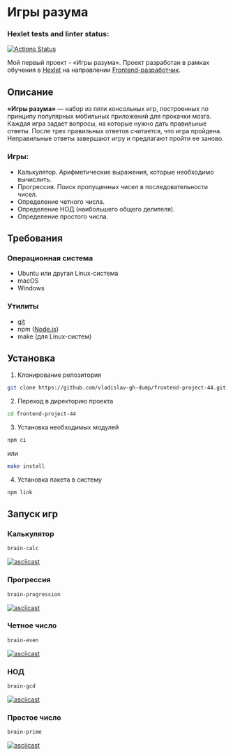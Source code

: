# Игры разума

### Hexlet tests and linter status:
[![Actions Status](https://github.com/vladislav-gh-dump/frontend-project-44/actions/workflows/hexlet-check.yml/badge.svg)](https://github.com/vladislav-gh-dump/frontend-project-44/actions)

Мой первый проект - «Игры разума». Проект разработан в рамках обучения в [Hexlet](https://ru.hexlet.io/) на направлении [Frontend-разработчик](https://ru.hexlet.io/programs/frontend/).

## Описание
**«Игры разума»** — набор из пяти консольных игр, построенных по принципу популярных мобильных приложений для прокачки мозга. Каждая игра задает вопросы, на которые нужно дать правильные ответы. После трех правильных ответов считается, что игра пройдена. Неправильные ответы завершают игру и предлагают пройти ее заново. 

### Игры:
 - Калькулятор. Арифметические выражения, которые необходимо вычислить.
 - Прогрессия. Поиск пропущенных чисел в последовательности чисел.
 - Определение четного числа.
 - Определение НОД (наибольшего общего делителя).
 - Определение простого числа.

## Требования
### Операционная система
 - Ubuntu или другая Linux-система
 - macOS
 - Windows
### Утилиты
 - [git](https://git.github.io/git-scm.com/downloads)
 - npm ([Node.js](https://nodejs.org/))
 - make (для Linux-систем)

## Установка
1. Клонирование репозитория
```bash
git clone https://github.com/vladislav-gh-dump/frontend-project-44.git
```

2. Переход в директорию проекта
```bash
cd frontend-project-44
```

3. Установка необходимых модулей
```bash
npm ci
```
или
```bash
make install
```

4. Установка пакета в систему
```bash
npm link
```

## Запуск игр
### Калькулятор
```bash
brain-calc
```
[![asciicast](https://asciinema.org/a/orq1RK9LJV4J58J0fo5HvmDHu.svg)](https://asciinema.org/a/orq1RK9LJV4J58J0fo5HvmDHu)

### Прогрессия
```bash
brain-progression
```
[![asciicast](https://asciinema.org/a/WJnGEo0AoFRMNLWNjKyfnwwIJ.svg)](https://asciinema.org/a/WJnGEo0AoFRMNLWNjKyfnwwIJ)

### Четное число
```bash
brain-even
```
[![asciicast](https://asciinema.org/a/nM7rU6LVqmKNKRUFw8BwBAMsn.svg)](https://asciinema.org/a/nM7rU6LVqmKNKRUFw8BwBAMsn)

### НОД
```bash
brain-gcd
```
[![asciicast](https://asciinema.org/a/JJWUbAK7rDvEzag9z0NEl0jjR.svg)](https://asciinema.org/a/JJWUbAK7rDvEzag9z0NEl0jjR)

### Простое число
```bash
brain-prime
```
[![asciicast](https://asciinema.org/a/ZLKezQr3uYOGvwvZkylXjR04M.svg)](https://asciinema.org/a/ZLKezQr3uYOGvwvZkylXjR04M)
